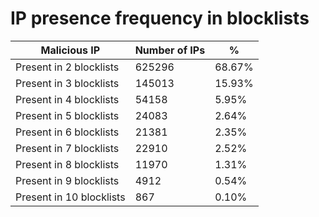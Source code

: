 # IP presence frequency in blocklists
| Malicious IP | Number of IPs | % |
|----|----|----|
| Present in 2 blocklists | 625296 | 68.67% |
| Present in 3 blocklists | 145013 | 15.93% |
| Present in 4 blocklists | 54158 | 5.95% |
| Present in 5 blocklists | 24083 | 2.64% |
| Present in 6 blocklists | 21381 | 2.35% |
| Present in 7 blocklists | 22910 | 2.52% |
| Present in 8 blocklists | 11970 | 1.31% |
| Present in 9 blocklists | 4912 | 0.54% |
| Present in 10 blocklists | 867 | 0.10% |
